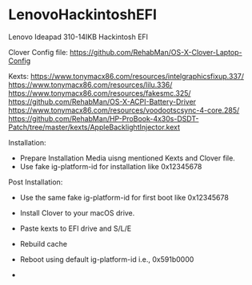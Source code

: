 # LenovoHackintoshEFI
Lenovo Ideapad 310-14IKB Hackintosh EFI

Clover Config file:
https://github.com/RehabMan/OS-X-Clover-Laptop-Config

Kexts:
https://www.tonymacx86.com/resources/intelgraphicsfixup.337/
https://www.tonymacx86.com/resources/lilu.336/
https://www.tonymacx86.com/resources/fakesmc.325/
https://github.com/RehabMan/OS-X-ACPI-Battery-Driver
https://www.tonymacx86.com/resources/voodootscsync-4-core.285/
https://github.com/RehabMan/HP-ProBook-4x30s-DSDT-Patch/tree/master/kexts/AppleBacklightInjector.kext

Installation:
- Prepare Installation Media uisng mentioned Kexts and Clover file.
- Use fake ig-platform-id for installation like 0x12345678

Post Installation:
- Use the same fake ig-platform-id for first boot like 0x12345678
- Install Clover to your macOS drive.
- Paste kexts to EFI drive and S/L/E
- Rebuild cache
- Reboot using default ig-platform-id i.e., 0x591b0000

- 
